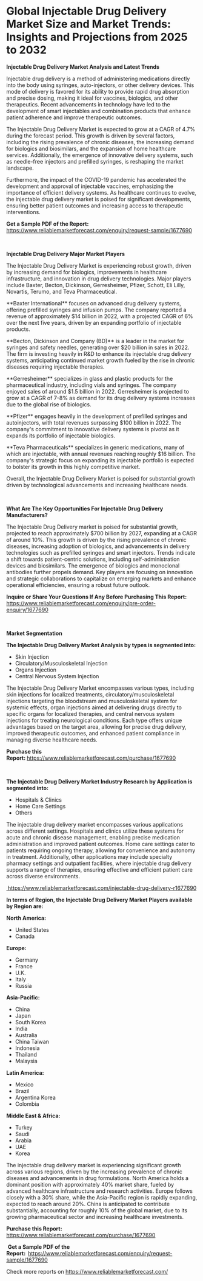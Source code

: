 <p><h1>Global Injectable Drug Delivery Market Size and Market Trends: Insights and Projections from 2025 to 2032</h1></p><p><strong>Injectable Drug Delivery Market Analysis and Latest Trends</strong></p>
<p><p>Injectable drug delivery is a method of administering medications directly into the body using syringes, auto-injectors, or other delivery devices. This mode of delivery is favored for its ability to provide rapid drug absorption and precise dosing, making it ideal for vaccines, biologics, and other therapeutics. Recent advancements in technology have led to the development of smart injectables and combination products that enhance patient adherence and improve therapeutic outcomes.</p><p>The Injectable Drug Delivery Market is expected to grow at a CAGR of 4.7% during the forecast period. This growth is driven by several factors, including the rising prevalence of chronic diseases, the increasing demand for biologics and biosimilars, and the expansion of home healthcare services. Additionally, the emergence of innovative delivery systems, such as needle-free injectors and prefilled syringes, is reshaping the market landscape. </p><p>Furthermore, the impact of the COVID-19 pandemic has accelerated the development and approval of injectable vaccines, emphasizing the importance of efficient delivery systems. As healthcare continues to evolve, the injectable drug delivery market is poised for significant developments, ensuring better patient outcomes and increasing access to therapeutic interventions.</p></p>
<p><strong>Get a Sample PDF of the Report:&nbsp;</strong> <a href="https://www.reliablemarketforecast.com/enquiry/request-sample/1677690?utm_campaign=2208&utm_medium=2&utm_source=Github&utm_content=ia&utm_term=03032025&utm_id=injectable-drug-delivery">https://www.reliablemarketforecast.com/enquiry/request-sample/1677690</a></p>
<p>&nbsp;</p>
<p><strong>Injectable Drug Delivery Major Market Players</strong></p>
<p><p>The Injectable Drug Delivery Market is experiencing robust growth, driven by increasing demand for biologics, improvements in healthcare infrastructure, and innovation in drug delivery technologies. Major players include Baxter, Becton, Dickinson, Gerresheimer, Pfizer, Schott, Eli Lilly, Novartis, Terumo, and Teva Pharmaceutical.</p><p>**Baxter International** focuses on advanced drug delivery systems, offering prefilled syringes and infusion pumps. The company reported a revenue of approximately $14 billion in 2022, with a projected CAGR of 6% over the next five years, driven by an expanding portfolio of injectable products.</p><p>**Becton, Dickinson and Company (BD)** is a leader in the market for syringes and safety needles, generating over $20 billion in sales in 2022. The firm is investing heavily in R&D to enhance its injectable drug delivery systems, anticipating continued market growth fueled by the rise in chronic diseases requiring injectable therapies.</p><p>**Gerresheimer** specializes in glass and plastic products for the pharmaceutical industry, including vials and syringes. The company enjoyed sales of around $1.5 billion in 2022. Gerresheimer is projected to grow at a CAGR of 7-8% as demand for its drug delivery systems increases due to the global rise of biologics.</p><p>**Pfizer** engages heavily in the development of prefilled syringes and autoinjectors, with total revenues surpassing $100 billion in 2022. The company's commitment to innovative delivery systems is pivotal as it expands its portfolio of injectable biologics.</p><p>**Teva Pharmaceuticals** specializes in generic medications, many of which are injectable, with annual revenues reaching roughly $16 billion. The company's strategic focus on expanding its injectable portfolio is expected to bolster its growth in this highly competitive market.</p><p>Overall, the Injectable Drug Delivery Market is poised for substantial growth driven by technological advancements and increasing healthcare needs.</p></p>
<p>&nbsp;</p>
<p><strong>What Are The Key Opportunities For Injectable Drug Delivery Manufacturers?</strong></p>
<p><p>The Injectable Drug Delivery market is poised for substantial growth, projected to reach approximately $700 billion by 2027, expanding at a CAGR of around 10%. This growth is driven by the rising prevalence of chronic diseases, increasing adoption of biologics, and advancements in delivery technologies such as prefilled syringes and smart injectors. Trends indicate a shift towards patient-centric solutions, including self-administration devices and biosimilars. The emergence of biologics and monoclonal antibodies further propels demand. Key players are focusing on innovation and strategic collaborations to capitalize on emerging markets and enhance operational efficiencies, ensuring a robust future outlook.</p></p>
<p><strong>Inquire or Share Your Questions If Any Before Purchasing This Report:</strong> <a href="https://www.reliablemarketforecast.com/enquiry/pre-order-enquiry/1677690?utm_campaign=2208&utm_medium=2&utm_source=Github&utm_content=ia&utm_term=03032025&utm_id=injectable-drug-delivery">https://www.reliablemarketforecast.com/enquiry/pre-order-enquiry/1677690</a></p>
<p>&nbsp;</p>
<p><strong>Market Segmentation</strong></p>
<p><strong>The Injectable Drug Delivery Market Analysis by types is segmented into:</strong></p>
<p><ul><li>Skin Injection</li><li>Circulatory/Musculoskeletal Injection</li><li>Organs Injection</li><li>Central Nervous System Injection</li></ul></p>
<p><p>The Injectable Drug Delivery Market encompasses various types, including skin injections for localized treatments, circulatory/musculoskeletal injections targeting the bloodstream and musculoskeletal system for systemic effects, organ injections aimed at delivering drugs directly to specific organs for localized therapies, and central nervous system injections for treating neurological conditions. Each type offers unique advantages based on the target area, allowing for precise drug delivery, improved therapeutic outcomes, and enhanced patient compliance in managing diverse healthcare needs.</p></p>
<p><strong>Purchase this Report:&nbsp;</strong><a href="https://www.reliablemarketforecast.com/purchase/1677690?utm_campaign=2208&utm_medium=2&utm_source=Github&utm_content=ia&utm_term=03032025&utm_id=injectable-drug-delivery">https://www.reliablemarketforecast.com/purchase/1677690</a></p>
<p>&nbsp;</p>
<p><strong>The Injectable Drug Delivery Market Industry Research by Application is segmented into:</strong></p>
<p><ul><li>Hospitals & Clinics</li><li>Home Care Settings</li><li>Others</li></ul></p>
<p><p>The injectable drug delivery market encompasses various applications across different settings. Hospitals and clinics utilize these systems for acute and chronic disease management, enabling precise medication administration and improved patient outcomes. Home care settings cater to patients requiring ongoing therapy, allowing for convenience and autonomy in treatment. Additionally, other applications may include specialty pharmacy settings and outpatient facilities, where injectable drug delivery supports a range of therapies, ensuring effective and efficient patient care across diverse environments.</p></p>
<p><a href="https://www.reliablemarketforecast.com/injectable-drug-delivery-r1677690?utm_campaign=2208&utm_medium=2&utm_source=Github&utm_content=ia&utm_term=03032025&utm_id=injectable-drug-delivery">&nbsp;https://www.reliablemarketforecast.com/injectable-drug-delivery-r1677690</a></p>
<p><strong>In terms of Region, the Injectable Drug Delivery Market Players available by Region are:</strong></p>
<p>
    <p> <strong> North America: </strong>
        <ul>
            <li>United States</li>
            <li>Canada</li>
        </ul>
        </p> 
    <p> <strong> Europe: </strong>
        <ul>
            <li>Germany</li>
            <li>France</li>
            <li>U.K.</li>
            <li>Italy</li>
            <li>Russia</li>
        </ul>
        </p> 
    <p> <strong> Asia-Pacific: </strong>
        <ul>
            <li>China</li>
            <li>Japan</li>
            <li>South Korea</li>
            <li>India</li>
            <li>Australia</li>
            <li>China Taiwan</li>
            <li>Indonesia</li>
            <li>Thailand</li>
            <li>Malaysia</li>
        </ul>
        </p> 
    <p> <strong> Latin America: </strong>
        <ul>
            <li>Mexico</li>
            <li>Brazil</li>
            <li>Argentina Korea</li>
            <li>Colombia</li>
        </ul>
        </p> 
    <p> <strong> Middle East & Africa: </strong>
        <ul>
            <li>Turkey</li>
            <li>Saudi</li>
            <li>Arabia</li>
            <li>UAE</li>
            <li>Korea</li>
        </ul>
    </p>
    </p>
<p><p>The injectable drug delivery market is experiencing significant growth across various regions, driven by the increasing prevalence of chronic diseases and advancements in drug formulations. North America holds a dominant position with approximately 40% market share, fueled by advanced healthcare infrastructure and research activities. Europe follows closely with a 30% share, while the Asia-Pacific region is rapidly expanding, expected to reach around 20%. China is anticipated to contribute substantially, accounting for roughly 10% of the global market, due to its growing pharmaceutical sector and increasing healthcare investments.</p></p>
<p><strong>Purchase this Report: </strong><a href="https://www.reliablemarketforecast.com/purchase/1677690?utm_campaign=2208&utm_medium=2&utm_source=Github&utm_content=ia&utm_term=03032025&utm_id=injectable-drug-delivery">https://www.reliablemarketforecast.com/purchase/1677690</a></p>
<p>&nbsp;<strong>Get a Sample PDF of the Report:&nbsp;&nbsp;</strong><a href="https://www.reliablemarketforecast.com/enquiry/request-sample/1677690?utm_campaign=2208&utm_medium=2&utm_source=Github&utm_content=ia&utm_term=03032025&utm_id=injectable-drug-delivery">https://www.reliablemarketforecast.com/enquiry/request-sample/1677690</a></p>
<p><strong></strong></p>
<p>Check more reports on <a href="https://www.reliablemarketforecast.com/?utm_campaign=2208&utm_medium=2&utm_source=Github&utm_content=ia&utm_term=03032025&utm_id=injectable-drug-delivery">https://www.reliablemarketforecast.com/</a></p>